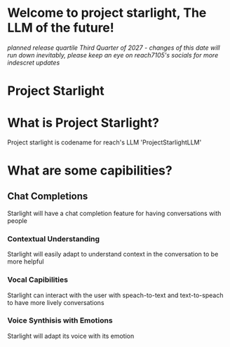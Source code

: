 # Welcome to project starlight, The LLM of the future!
###### planned release quartile Third Quarter of 2027 - changes of this date will run down inevitably, please keep an eye on reach7105's socials for more indescret updates

# Project Starlight
# What is Project Starlight?
Project starlight is codename for reach's LLM 'ProjectStarlightLLM'

# What are some capibilities?
## Chat Completions
Starlight will have a chat completion feature for having conversations with people
### Contextual Understanding
Starlight will easily adapt to understand context in the conversation to be more helpful
### Vocal Capibilities
Starlight can interact with the user with speach-to-text and text-to-speach to have more lively conversations
### Voice Synthisis with Emotions
Starlight will adapt its voice with its emotion
